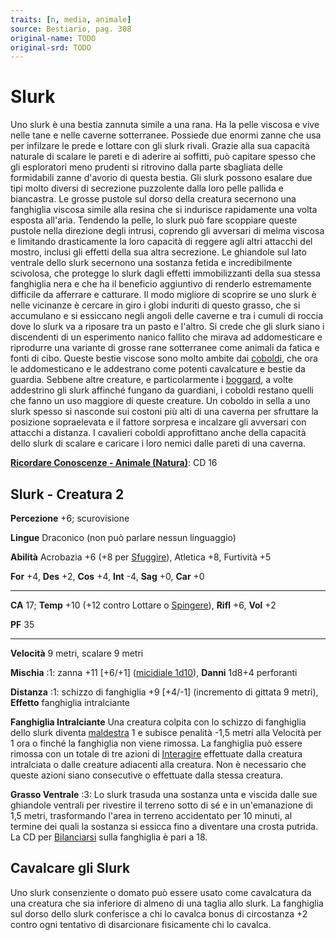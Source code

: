 ```yaml
---
traits: [n, media, animale]
source: Bestiario, pag. 308
original-name: TODO
original-srd: TODO
---
```


# Slurk

Uno slurk è una bestia zannuta simile a una rana. Ha la pelle viscosa e vive
nelle tane e nelle caverne sotterranee. Possiede due enormi zanne che usa per
infilzare le prede e lottare con gli slurk rivali. Grazie alla sua capacità
naturale di scalare le pareti e di aderire ai soffitti, può capitare spesso che
gli esploratori meno prudenti si ritrovino dalla parte sbagliata delle
formidabili zanne d'avorio di questa bestia. Gli slurk possono esalare due tipi
molto diversi di secrezione puzzolente dalla loro pelle pallida e biancastra. Le
grosse pustole sul dorso della creatura secernono una fanghiglia viscosa simile
alla resina che si indurisce rapidamente una volta esposta all'aria. Tendendo la
pelle, lo slurk può fare scoppiare queste pustole nella direzione degli intrusi,
coprendo gli avversari di melma viscosa e limitando drasticamente la loro
capacità di reggere agli altri attacchi del mostro, inclusi gli effetti della
sua altra secrezione. Le ghiandole sul lato ventrale dello slurk secernono una
sostanza fetida e incredibilmente scivolosa, che protegge lo slurk dagli effetti
immobilizzanti della sua stessa fanghiglia nera e che ha il beneficio aggiuntivo
di renderlo estremamente difficile da afferrare e catturare. Il modo migliore di
scoprire se uno slurk è nelle vicinanze è cercare in giro i globi induriti di
questo grasso, che si accumulano e si essiccano negli angoli delle caverne e tra
i cumuli di roccia dove lo slurk va a riposare tra un pasto e l'altro. Si crede
che gli slurk siano i discendenti di un esperimento nanico fallito che mirava ad
addomesticare e riprodurre una variante di grosse rane sotterranee come animali
da fatica e fonti di cibo. Queste bestie viscose sono molto ambite dai
[coboldi](/tratti/coboldo), che ora le addomesticano e le addestrano come
potenti cavalcature e bestie da guardia. Sebbene altre creature, e
particolarmente i [boggard](/tratti/boggard), a volte addestrino gli slurk
affinché fungano da guardiani, i coboldi restano quelli che fanno un uso
maggiore di queste creature. Un coboldo in sella a uno slurk spesso si nasconde
sui costoni più alti di una caverna per sfruttare la posizione sopraelevata e il
fattore sorpresa e incalzare gli avversari con attacchi a distanza. I cavalieri
coboldi approfittano anche della capacità dello slurk di scalare e caricare i
loro nemici dalle pareti di una caverna.

**[Ricordare Conoscenze - Animale (Natura)](/azioni/ricordare-conoscenze)**: CD
16

## Slurk - Creatura 2

**Percezione** +6; scurovisione

**Lingue** Draconico (non può parlare nessun linguaggio)

**Abilità** Acrobazia +6 (+8 per [Sfuggire](/azioni/sfuggire)), Atletica +8,
Furtività +5

**For** +4, **Des** +2, **Cos** +4, **Int** -4, **Sag** +0, **Car** +0

---

**CA** 17; **Temp** +10 (+12 contro Lottare o [Spingere](/azioni/spingere)),
**Rifl** +6, **Vol** +2

**PF** 35

---

**Velocità** 9 metri, scalare 9 metri

**Mischia** :1: zanna +11 \[+6/+1] ([micidiale 1d10](/tratti/micidiale)),
**Danni** 1d8+4 perforanti

**Distanza** :1: schizzo di fanghiglia +9 \[+4/-1] (incremento di gittata 9
metri), **Effetto** fanghiglia intralciante

**Fanghiglia Intralciante** Una creatura colpita con lo schizzo di fanghiglia
dello slurk diventa [maldestra](/condizioni/maldestro) 1 e subisce penalità -1,5
metri alla Velocità per 1 ora o finché la fanghiglia non viene rimossa. La
fanghiglia può essere rimossa con un totale di tre azioni di
[Interagire](/azioni/interagire) effettuate dalla creatura intralciata o dalle
creature adiacenti alla creatura. Non è necessario che queste azioni siano
consecutive o effettuate dalla stessa creatura.

**Grasso Ventrale** :3: Lo slurk trasuda una sostanza unta e viscida dalle sue
ghiandole ventrali per rivestire il terreno sotto di sé e in un'emanazione di
1,5 metri, trasformando l'area in terreno accidentato per 10 minuti, al termine
dei quali la sostanza si essicca fino a diventare una crosta putrida. La CD per
[Bilanciarsi](/azioni/bilanciarsi) sulla fanghiglia è pari a 18.

## **Cavalcare gli Slurk**

Uno slurk consenziente o domato può essere usato come cavalcatura da una
creatura che sia inferiore di almeno di una taglia allo slurk. La fanghiglia sul
dorso dello slurk conferisce a chi lo cavalca bonus di circostanza +2 contro
ogni tentativo di disarcionare fisicamente chi lo cavalca.
